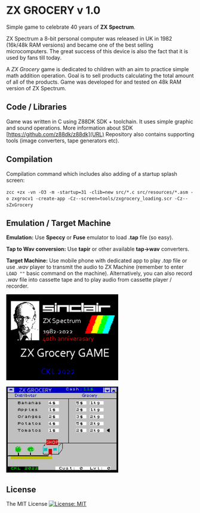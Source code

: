 
# ZX GROCERY v 1.0

Simple game to celebrate 40 years of **ZX Spectrum**. 

ZX Spectrum a 8-bit personal computer was released in UK in 1982 (16k/48k RAM versions) and became one of the best selling microcomputers.
The great success of this device is also the fact that it is used by fans till today.

A *ZX Grocery* game is dedicated to children with an aim to practice simple math addition operation. Goal is to sell products calculating the total amount of all of the products.
Game was developed for and tested on 48k RAM version of ZX Spectrum.


## Code / Libraries
Game was written in C using Z88DK SDK + toolchain. It uses simple graphic and sound operations.
More information about SDK [https://github.com/z88dk/z88dk](URL)
Repository also contains supporting tools (image converters, tape generators etc).


## Compilation
Compilation command which includes also adding of a startup splash screen:

`zcc +zx -vn -O3 -m -startup=31 -clib=new src/*.c src/resources/*.asm -o zxgrocv1 -create-app -Cz--screen=tools/zxgrocery_loading.scr -Cz--sZxGrocery`

## Emulation / Target Machine
**Emulation:** Use **Speccy** or **Fuse** emulator to load **.tap** file (so easy).

**Tap to Wav conversion:** Use **tapir** or other available **tap->wav** converters.

**Target Machine:** Use mobile phone with dedicated app to play *.tap* file or use *.wav* player to transmit the audio to ZX Machine (remember to enter `LOAD ""` basic command on the machine). Alternatively, you can also record *.wav* file into cassette tape and to play audio from cassette player / recorder.

![Screenshot](https://github.com/Kabuto15/ZXGrocery/blob/main/images/zxgrocery_gamescreen2.png)

![Screenshot](https://github.com/Kabuto15/ZXGrocery/blob/main/images/zxgrocery_gamescreen1.png)


## License
The MIT License [![License: MIT](https://img.shields.io/badge/License-MIT-yellow.svg)](https://opensource.org/licenses/MIT)
